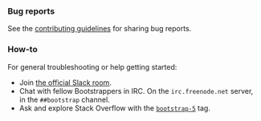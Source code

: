 ### Bug reports

See the [contributing guidelines](CONTRIBUTING.md) for sharing bug reports.

### How-to

For general troubleshooting or help getting started:

- Join [the official Slack room](https://bootstrap-slack.herokuapp.com/).
- Chat with fellow Bootstrappers in IRC. On the `irc.freenode.net` server, in the `##bootstrap` channel.
- Ask and explore Stack Overflow with the [`bootstrap-5`](https://stackoverflow.com/questions/tagged/bootstrap-5) tag.

